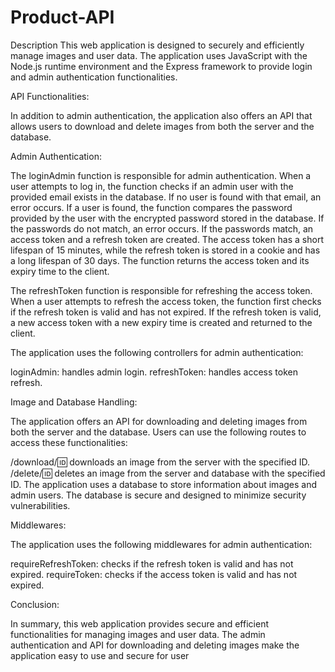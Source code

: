# Product-API

Description
This web application is designed to securely and efficiently manage images and user data. The application uses JavaScript with the Node.js runtime environment and the Express framework to provide login and admin authentication functionalities.

API Functionalities:

In addition to admin authentication, the application also offers an API that allows users to download and delete images from both the server and the database.

Admin Authentication:

The loginAdmin function is responsible for admin authentication. When a user attempts to log in, the function checks if an admin user with the provided email exists in the database. If no user is found with that email, an error occurs. If a user is found, the function compares the password provided by the user with the encrypted password stored in the database. If the passwords do not match, an error occurs. If the passwords match, an access token and a refresh token are created. The access token has a short lifespan of 15 minutes, while the refresh token is stored in a cookie and has a long lifespan of 30 days. The function returns the access token and its expiry time to the client.

The refreshToken function is responsible for refreshing the access token. When a user attempts to refresh the access token, the function first checks if the refresh token is valid and has not expired. If the refresh token is valid, a new access token with a new expiry time is created and returned to the client.

The application uses the following controllers for admin authentication:

loginAdmin: handles admin login.
refreshToken: handles access token refresh.

Image and Database Handling:

The application offers an API for downloading and deleting images from both the server and the database. Users can use the following routes to access these functionalities:

/download/:id: downloads an image from the server with the specified ID.
/delete/:id: deletes an image from the server and database with the specified ID.
The application uses a database to store information about images and admin users. The database is secure and designed to minimize security vulnerabilities.

Middlewares:

The application uses the following middlewares for admin authentication:

requireRefreshToken: checks if the refresh token is valid and has not expired.
requireToken: checks if the access token is valid and has not expired.

Conclusion:

In summary, this web application provides secure and efficient functionalities for managing images and user data. The admin authentication and API for downloading and deleting images make the application easy to use and secure for user

